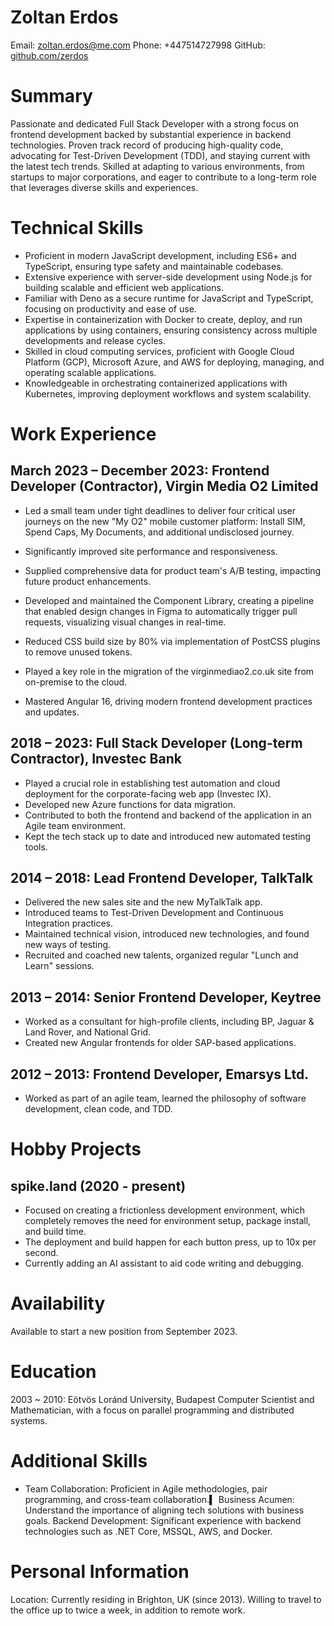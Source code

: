 # Zoltan Erdos
Email: zoltan.erdos@me.com
Phone: +447514727998
GitHub: [github.com/zerdos](https://github.com/zerdos)

# Summary

Passionate and dedicated Full Stack Developer with a strong focus on frontend development backed by substantial experience in backend technologies. Proven track record of producing high-quality code, advocating for Test-Driven Development (TDD), and staying current with the latest tech trends. Skilled at adapting to various environments, from startups to major corporations, and eager to contribute to a long-term role that leverages diverse skills and experiences.

# Technical Skills
- Proficient in modern JavaScript development, including ES6+ and TypeScript, ensuring type safety and maintainable codebases.
- Extensive experience with server-side development using Node.js for building scalable and efficient web applications.
- Familiar with Deno as a secure runtime for JavaScript and TypeScript, focusing on productivity and ease of use.
- Expertise in containerization with Docker to create, deploy, and run applications by using containers, ensuring consistency across multiple developments and release cycles.
- Skilled in cloud computing services, proficient with Google Cloud Platform (GCP), Microsoft Azure, and AWS for deploying, managing, and operating scalable applications.
- Knowledgeable in orchestrating containerized applications with Kubernetes, improving deployment workflows and system scalability.
# Work Experience

## March 2023 – December 2023: Frontend Developer (Contractor), Virgin Media O2 Limited
- Led a small team under tight deadlines to deliver four critical user journeys on the new "My O2" mobile customer platform: Install SIM, Spend Caps, My Documents, and additional undisclosed journey.
- Significantly improved site performance and responsiveness.
- Supplied comprehensive data for product team's A/B testing, impacting future product enhancements.
- Developed and maintained the Component Library, creating a pipeline that enabled design changes in Figma to automatically trigger pull requests, visualizing visual changes in real-time.

- Reduced CSS build size by 80% via implementation of PostCSS plugins to remove unused tokens.
- Played a key role in the migration of the virginmediao2.co.uk site from on-premise to the cloud.
- Mastered Angular 16, driving modern frontend development practices and updates.

## 2018 – 2023: Full Stack Developer (Long-term Contractor), Investec Bank
- Played a crucial role in establishing test automation and cloud deployment for the corporate-facing web app (Investec IX).
- Developed new Azure functions for data migration.
- Contributed to both the frontend and backend of the application in an Agile team environment.
- Kept the tech stack up to date and introduced new automated testing tools.

## 2014 – 2018: Lead Frontend Developer, TalkTalk
- Delivered the new sales site and the new MyTalkTalk app.
- Introduced teams to Test-Driven Development and Continuous Integration practices.
- Maintained technical vision, introduced new technologies, and found new ways of testing.
- Recruited and coached new talents, organized regular "Lunch and Learn" sessions.

## 2013 – 2014: Senior Frontend Developer, Keytree
- Worked as a consultant for high-profile clients, including BP, Jaguar & Land Rover, and National Grid.
- Created new Angular frontends for older SAP-based applications.

## 2012 – 2013: Frontend Developer, Emarsys Ltd.
- Worked as part of an agile team, learned the philosophy of software development, clean code, and TDD.

# Hobby Projects

## spike.land (2020 - present)
- Focused on creating a frictionless development environment, which completely removes the need for environment setup, package install, and build time.
- The deployment and build happen for each button press, up to 10x per second.
- Currently adding an AI assistant to aid code writing and debugging.

# Availability
Available to start a new position from September 2023.

# Education
2003 ~ 2010: Eötvös Loránd University, Budapest
Computer Scientist and Mathematician, with a focus on parallel programming and distributed systems.

# Additional Skills
- Team Collaboration: Proficient in Agile methodologies, pair programming, and cross-team collaboration.▍
Business Acumen: Understand the importance of aligning tech solutions with business goals.
Backend Development: Significant experience with backend technologies such as .NET Core, MSSQL, AWS, and Docker.

# Personal Information
Location: Currently residing in Brighton, UK (since 2013). Willing to travel to the office up to twice a week, in addition to remote work.
